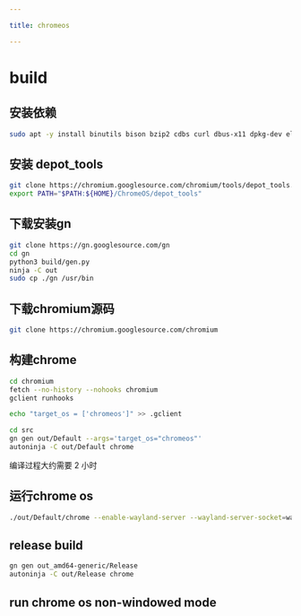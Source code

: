 ```yaml
---

title: chromeos

---
```


# build

## 安装依赖

```bash
sudo apt -y install binutils bison bzip2 cdbs curl dbus-x11 dpkg-dev elfutils devscripts fakeroot flex git-core gperf libasound2-dev libatspi2.0-dev libbrlapi-dev libbz2-dev libcairo2-dev libcap-dev libc6-dev libcups2-dev libcurl4-gnutls-dev libdrm-dev libelf-dev libevdev-dev libffi-dev libgbm-dev libglib2.0-dev libglu1-mesa-dev libgtk-3-dev libkrb5-dev libnspr4-dev libnss3-dev libpam0g-dev libpci-dev libpulse-dev libsctp-dev libspeechd-dev libsqlite3-dev libssl-dev libudev-dev libva-dev libwww-perl libxshmfence-dev libxslt1-dev libxss-dev libxt-dev libxtst-dev locales openbox p7zip patch perl pkg-config rpm ruby subversion uuid-dev wdiff x11-utils xcompmgr xz-utils zip libbluetooth-dev libxkbcommon-dev mesa-common-dev zstd
```

## 安装 depot_tools

```bash
git clone https://chromium.googlesource.com/chromium/tools/depot_tools.git
export PATH="$PATH:${HOME}/ChromeOS/depot_tools"
```

## 下载安装gn

```bash
git clone https://gn.googlesource.com/gn
cd gn
python3 build/gen.py
ninja -C out 
sudo cp ./gn /usr/bin
```

## 下载chromium源码

```bash
git clone https://chromium.googlesource.com/chromium
```

## 构建chrome

```bash
cd chromium
fetch --no-history --nohooks chromium
gclient runhooks

echo "target_os = ['chromeos']" >> .gclient

cd src
gn gen out/Default --args='target_os="chromeos"'
autoninja -C out/Default chrome
```

编译过程大约需要 2 小时

## 运行chrome os

```bash
./out/Default/chrome --enable-wayland-server --wayland-server-socket=wayland-exo
```

## release build

```bash
gn gen out_amd64-generic/Release
autoninja -C out/Release chrome
```

## run chrome os non-windowed mode


